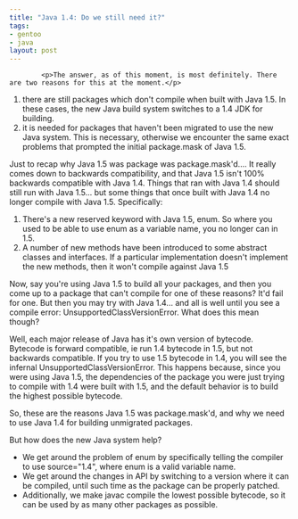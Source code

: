 ```yaml
--- 
title: "Java 1.4: Do we still need it?"
tags: 
- gentoo
- java
layout: post
---
```


			<p>The answer, as of this moment, is most definitely. There are two reasons for this at the moment.</p>

<ol>
<li>there are still packages which don't compile when built with Java 1.5. In these cases, the new Java build system switches to a 1.4 JDK for building.</li>
<li>it is needed for packages that haven't been migrated to use the new Java system. This is necessary, otherwise we encounter the same exact problems that prompted the initial package.mask of Java 1.5.</li></ol>

<p>Just to recap why Java 1.5 was package was package.mask'd.... It really comes down to backwards compatibility, and that Java 1.5 isn't 100% backwards compatible with Java 1.4. Things that ran with Java 1.4 should still run with Java 1.5... but some things that once built with Java 1.4 no longer compile with Java 1.5. Specifically:</p>

<ol>
<li>There's a new reserved keyword with Java 1.5, enum. So where you used to be able to use enum as a variable name, you no longer can in 1.5.</li>
<li>A number of new methods have been introduced to some abstract classes and interfaces. If a particular implementation doesn't implement the new methods, then it won't compile against Java 1.5</li></ol>

<p>Now, say you're using Java 1.5 to build all your packages, and then you come up to a package that can't compile for one of these reasons? It'd fail for one. But then you may try with Java 1.4... and all is well until you see a compile error: UnsupportedClassVersionError. What does this mean though?</p>

<p>Well, each major release of Java has it's own version of bytecode. Bytecode is forward compatible, ie run 1.4 bytecode in 1.5, but not backwards compatible. If you try to use 1.5 bytecode in 1.4, you will see the infernal UnsupportedClassVersionError. This happens because, since you were using Java 1.5, the dependencies of the package you were just trying to compile with 1.4 were built with 1.5, and the default behavior is to build the highest possible bytecode.</p>

<p>So, these are the reasons Java 1.5 was package.mask'd, and why we need to use Java 1.4 for building unmigrated packages.</p>

<p>But how does the new Java system help?</p>

<ul>
<li>We get around the problem of enum by specifically telling the compiler to use source="1.4", where enum is a valid variable name.</li>
<li>We get around the changes in API by switching to a version where it can be compiled, until such time as the package can be properly patched.</li>
<li>Additionally, we make javac compile the lowest possible bytecode, so it can be used by as many other packages as possible.</li></ul>					
